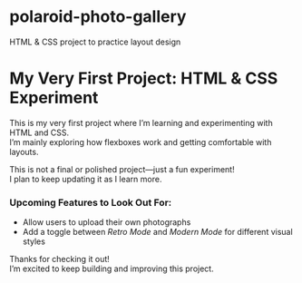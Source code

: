 # polaroid-photo-gallery
HTML &amp; CSS project to practice layout design 
# My Very First Project: HTML & CSS Experiment

This is my very first project where I’m learning and experimenting with HTML and CSS.  
I’m mainly exploring how flexboxes work and getting comfortable with layouts.

This is not a final or polished project—just a fun experiment!  
I plan to keep updating it as I learn more.

### Upcoming Features to Look Out For:
- Allow users to upload their own photographs  
- Add a toggle between *Retro Mode* and *Modern Mode* for different visual styles   

Thanks for checking it out!  
I’m excited to keep building and improving this project.
